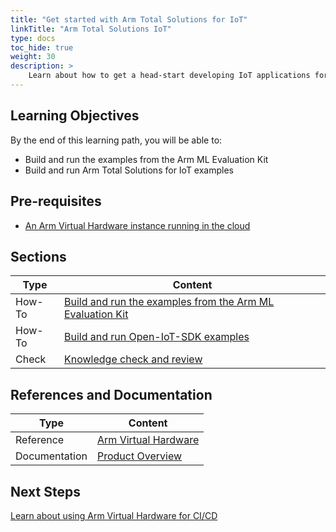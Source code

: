 ```yaml
---
title: "Get started with Arm Total Solutions for IoT"
linkTitle: "Arm Total Solutions IoT"
type: docs
toc_hide: true
weight: 30
description: >
    Learn about how to get a head-start developing IoT applications for Arm.
---
```


## Learning Objectives 

By the end of this learning path, you will be able to:

* Build and run the examples from the Arm ML Evaluation Kit
* Build and run Arm Total Solutions for IoT examples

## Pre-requisites

* [An Arm Virtual Hardware instance running in the cloud](/iot/aws/launch)

## Sections

|          Type | Content       |
| ---           | ---           |
| How-To        | [Build and run the examples from the Arm ML Evaluation Kit](/iot/total-solutions/ml-eval) |
| How-To        | [Build and run Open-IoT-SDK examples](/iot/total-solutions/total-iot) |
| Check         | [Knowledge check and review](#) |

## References and Documentation

| Type          | Content             |
| ---           | ---                 |
| Reference     | [Arm Virtual Hardware](https://avh.arm.com)      |
| Documentation | [Product Overview](https://arm-software.github.io/AVH/main/overview/html/index.html) |

## Next Steps

[Learn about using Arm Virtual Hardware for CI/CD](/iot/total-solutions)
